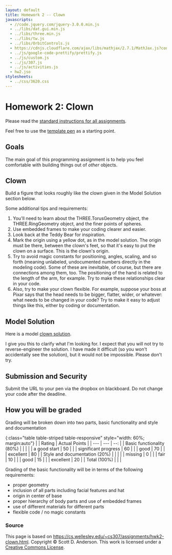 ```yaml
---
layout: default
title: Homework 2 -- Clown
javascripts:
  - //code.jquery.com/jquery-3.0.0.min.js
  - ../libs/dat.gui.min.js
  - ../libs/three.min.js
  - ../libs/tw.js
  - ../libs/OrbitControls.js
  - https://cdnjs.cloudflare.com/ajax/libs/mathjax/2.7.1/MathJax.js?config=TeX-AMS-MML_HTMLorMML
  - ../js/google-code-prettify/prettify.js
  - ../js/custom.js
  - ../js/307.js
  - ../js/activities.js
  - hw2.jso
stylesheets:
  - ../css/3620.css
---
```

# Homework 2: Clown

Please read the [standard instructions for all assignments](common.html).

Feel free to use the [template pen](https://codepen.io/asterix77/pen/PoqoLwq?editors=1010) as
a starting point.

## Goals

The main goal of this programming assignment is to help you feel comfortable with building things out of _other_ objects.


## Clown

Build a figure that looks roughly like the clown given in the Model Solution section below.

Some additional tips and requirements:

1. You'll need to learn about the THREE.TorusGeometry object, the THREE.RingGeometry object, and the finer points of spheres.
1. Use embedded frames to make your coding clearer and easier.
1. Look back at the Teddy Bear for inspiration.
1. Mark the origin using a yellow dot, as in the model solution. The origin must be there, between the clown's feet, so that it's easy to put the clown on a surface. This is the clown's origin.
1. Try to avoid magic constants for positioning, angles, scaling, and so forth (meaning unlabeled, undocumented numbers directly in the modeling code). Some of these are inevitable, of course, but there are connections among them, too. The positioning of the hand is related to the length of the arm, for example. Try to make these relationships clear in your code.
1. Also, try to make your clown flexible. For example, suppose your boss at Pixar says that the head needs to be bigger, flatter, wider, or whatever: what needs to be changed in your code? Try to make it easy to adjust things like this, either by coding or documentation.


## Model Solution

Here is a model [clown solution](hw2-solution.html).

<div id="canvasParent"></div>

I give you this to clarify what I'm looking for. I expect that you will not
try to reverse-engineer the solution. I have made it difficult (so you won't
accidentally see the solution), but it would not be impossible. Please don't
try.

## Submission and Security

Submit the URL to your pen via the dropbox on blackboard. Do not change your code after the deadline.

## How you will be graded

Grading will be broken down into two parts, basic functionality and style and documentation

{:class="table table-striped table-responsive" style="width: 60%; margin:auto"}
| | Rating | Actual Points |
| --- | --- | --: | 
| Basic functionality (80%) | | |
| | a good start | 50 | 
| | significant progress | 60 |
| | good | 70 |
| | excellent | 80 |
| Style and documentation (20%) | | |
| | missing | 0 |
| | fair | 10 |
| | good | 15 |
| | excellent | 20 |
| Total (100%) | | |


Grading of the basic functionality will be in terms of the following requirements:
 * proper geometry
 * inclusion of all parts including facial features and hat
 * origin in center of base
 * proper hierarchy of body parts and use of embedded frames
 * use of different materials for different parts
 * flexible code / no magic constants


### Source

This page is based on <https://cs.wellesley.edu/~cs307/assignments/hwk2-clown.html>. Copyright &copy; Scott D. Anderson. This work is licensed under a [Creative Commons License](http://creativecommons.org/licenses/by-nc-sa/1.0/). 


<script>
window.addEventListener('load', function () {
  addScriptElements();
  addExecuteButtons();    // has to be done before pretty-printing
  handle_code_jsfunction(); // also before pretty-printing
  handle_codefrom();
  handle_codeurl();
  // ready for pretty-printing
  checkPreElements();
  trimPreElements();
  addPrettyPrintClass();
  addPreExamples();
  prettyPrint();
  hideFromStudent();
  // do we still want this?
  // sh_highlightDocument();
});
</script>
